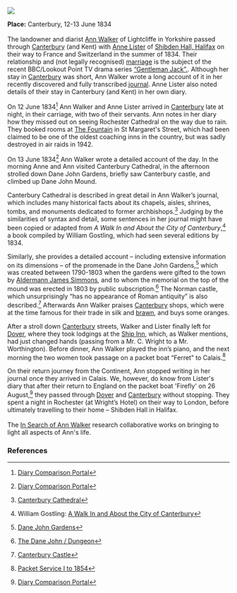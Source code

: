 <a href="https://dev.visual-essays.app"><img src="https://dev-visual-essays.netlify.app/images/ve-button.png"></a>
<param ve-config title="Ann Walker (1791-1840)" author="Ivana Nika" layout="vtl" banner="/images/banners/19c.jpg">

<param ve-entity eid="Q29303" aliases="Canterbury">

**Place:** Canterbury, 12-13 June 1834   
<br>
The landowner and diarist [Ann Walker](https://en.wikipedia.org/wiki/Ann_Walker_(landowner)) of Lightcliffe in Yorkshire passed through [Canterbury](/19c/19c-canterbury) (and Kent) with [Anne Lister](https://yorkcivictrust.co.uk/heritage/civic-trust-plaques/anne-lister-1791-1840/) of [Shibden Hall, Halifax](https://museums.calderdale.gov.uk/visit/shibden-hall) on their way to France and Switzerland in the summer of 1834. Their relationship and (not legally recognised) [marriage](https://yorkcivictrust.co.uk/heritage/civic-trust-plaques/anne-lister-1791-1840/) is the subject of the recent BBC/Lookout Point TV drama series [“Gentleman Jack”.](https://www.bbc.co.uk/programmes/m00059m9). Although her stay in [Canterbury](/19c/19c-canterbury) was short, Ann Walker wrote a long account of it in her recently discovered and fully transcribed [journal](https://www.catalogue.wyjs.org.uk/CalmView/Record.aspx?src=CalmView.Catalog&id=WYAS4971%2f7%2f1%2f5%2f1). Anne Lister also noted details of their stay in Canterbury (and Kent) in her own diary.
<param ve-image url="https://stor.artstor.org/stor/fb97b8a2-50de-4cae-b35b-7aedb06de42b" label="Canterbury street, from A Walk In and About the City of Canterbury by William Gostling" attribution="No known copyright restrictions"> 

On 12 June 1834[^ref1] Ann Walker and Anne Lister arrived in [Canterbury](/19c/19c-canterbury) late at night, in their carriage, with two of their servants. Ann notes in her diary how they missed out on seeing Rochester Cathedral on the way due to rain. They booked rooms at [The Fountain](http://www.machadoink.com/Royal%20Fountain%20Hotel.htm) in St Margaret's Street, which had been claimed to be one of the oldest coaching inns in the country, but was sadly destroyed in air raids in 1942. 

On 13 June 1834[^ref2]  Ann Walker wrote a detailed account of the day. In the morning Anne and Ann visited Canterbury Cathedral, in the afternoon strolled down Dane John Gardens, briefly saw Canterbury castle, and climbed up Dane John Mound. 
<param ve=image url="https://stor.artstor.org/stor/e70a6523-0d4d-42da-a07a-699c3f2aa1ea" label="Dane John Gardens, from A Walk In and About the City of Canterbury by William Gostling" attribution="No known copyright restrictions"> 

Canterbury Cathedral is described in great detail in Ann Walker’s journal, which includes many historical facts about its chapels, aisles, shrines, tombs, and monuments dedicated to former archbishops.[^ref3] Judging by the similarities of syntax and detail, some sentences in her journal might have been copied or adapted from _A Walk In and About the City of Canterbury_,[^ref4]  a book compiled by William Gostling, which had seen several editions by 1834.
<param ve-image url="https://stor.artstor.org/stor/fe4a9962-d0fd-4116-9f01-a05b7425fbfa" label="Canterbury Cathedral, from A Walk In and About the City of Canterbury by William Gostling, 1825" attribution="No known copyright restrictions.">

Similarly, she provides a detailed account – including extensive information on its dimensions – of the promenade in the Dane John Gardens,[^ref5] which was created between 1790-1803  when the gardens were gifted to the town by [Aldermann James Simmons](https://en.wikipedia.org/wiki/James_Simmons_(1741%E2%80%931807)), and to whom the memorial on the top of the mound was erected in 1803 by public subscription.[^ref6] The Norman castle, which unsurprisingly “has no appearance of Roman antiquity” is also described.[^ref7] Afterwards Ann Walker praises [Canterbury](/19c/19c-canterbury) shops, which were at the time famous for their trade in silk and [brawn](https://en.wikipedia.org/wiki/Head_cheese), and buys some oranges. 
<param ve-image url="https://stor.artstor.org/stor/d3328173-c9b0-43ad-9fc2-dfeaa3505793" label="Canterbur Castle in Canterbury in Olden Times" attribution="by John Brent">

After a stroll down [Canterbury](/19c/19c-canterbury) streets, Walker and Lister finally left for [Dover](/19c/19c-dover), where they took lodgings at the [Ship Inn](http://www.dover-kent.com/Ship-Hotel.html), which, as Walker mentions, had just changed hands (passing from a Mr. C. Wright to a Mr. Worthington). Before dinner, Ann Walker played the inn’s piano, and the next morning the two women took passage on a packet boat “Ferret” to Calais.[^ref8]
<param ve-image url="https://stor.artstor.org/stor/f9da5877-5856-47f5-8469-84de059a2536" label="The Picturesque Beauties of Great Britain: Kent. Shakespeare's Cliff, Dover" attribution="George Virtue, Photo by Astrid Stilma. By permission of Patrick Marrin.">

On their return journey from the Continent, Ann stopped writing in her journal once they arrived in Calais. We, however, do know from Lister's diary that after their return to England on the packet boat 'Firefly' on 26 August,[^ref9] they passed through [Dover](/19c/19c-dover) and [Canterbury](/19c/19c-canterbury) without stopping. They spent a night in Rochester (at Wright’s Hotel) on their way to London, before ultimately travelling to their home – Shibden Hall in Halifax.
<br><br>
The [In Search of Ann Walker](https://insearchofannwalker.com/) research collaborative works on bringing to light all aspects of Ann's life.
<param ve-image url="https://upload.wikimedia.org/wikipedia/commons/2/2f/The_castle%2C_Rochester%2C_England-LCCN2002708076.jpg" label=The Castle Rochester c.1890" attribution="Photochrom Print Collection, Public domain, via Wikimedia Commons">

### References

[^ref1]: [Diary Comparison Portal](https://insearchofannwalker.com/thursday-12th-june-1834/)  
[^ref2]: [Diary Comparison Portal](https://insearchofannwalker.com/friday-13th-june-1834/)    
[^ref3]: [Canterbury Cathedral](https://www.canterbury-cathedral.org/) 
[^ref4]: William Gostling: [A Walk In and About the City of Canterbury](https://archive.org/details/walkinaboutcityo00gost/page/n7/mode/2up)
[^ref5]: [Dane John Gardens](http://www.canterbury-archaeology.org.uk/dane/4590809480)
[^ref6]: [The Dane John / Dungeon](http://www.machadoink.com/Dane%20John.htm)
[^ref7]: [Canterbury Castle](http://www.canterbury-archaeology.org.uk/castle/4590809462) 
[^ref8]: [Packet Service I to 1854](https://doverhistorian.com/2015/03/21/packet-service-to-1854/) 
[^ref9]: [Diary Comparison Portal](https://insearchofannwalker.com/tuesday-26th-august-1834/) 
